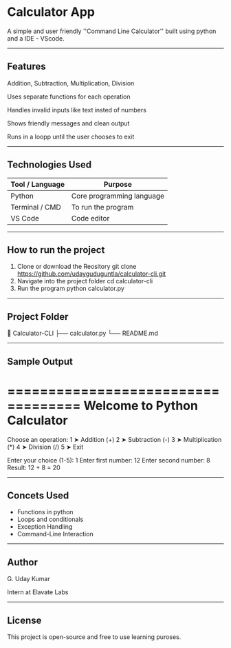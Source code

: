# Calculator App

A simple and user friendly ''Command Line Calculator'' built using python and a IDE - VScode.

---

## Features

Addition, Subtraction, Multiplication, Division

Uses separate functions for each operation

Handles invalid inputs like text insted of numbers

Shows friendly messages and clean output

Runs in a loopp until the user chooses to exit

---

## Technologies Used

| Tool / Language | Purpose                   |
| --------------- | ------------------------- |
| Python          | Core programming language |
| Terminal / CMD  | To run the program        |
| VS Code         | Code editor               |

---

## How to run the project

1. Clone or download the Reository
   git clone https://github.com/udayguduguntla/calculator-cli.git
2. Navigate into the project folder
   cd calculator-cli
3. Run the program
   python calculator.py

---

## Project Folder

📁 Calculator-CLI
 ├── calculator.py
 └── README.md

---

## Sample Output


===================================
     Welcome to Python Calculator
=================================

Choose an operation:
 1 ➤ Addition (+)
 2 ➤ Subtraction (-)
 3 ➤ Multiplication (*)
 4 ➤ Division (/)
 5 ➤ Exit

Enter your choice (1-5): 1
Enter first number: 12
Enter second number: 8
Result: 12 + 8 = 20

---

## Concets Used

* Functions in python
* Loops and conditionals
* Exception Handling
* Command-Line Interaction

---

## Author

G. Uday Kumar

Intern at Elavate Labs

---

## License

This project is open-source and free to use learning puroses.
